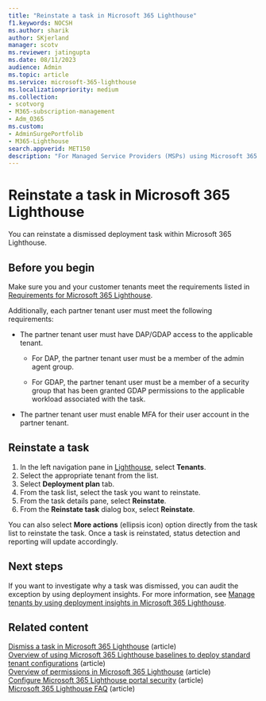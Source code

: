 ```yaml
---
title: "Reinstate a task in Microsoft 365 Lighthouse"
f1.keywords: NOCSH
ms.author: sharik
author: SKjerland
manager: scotv
ms.reviewer: jatingupta
ms.date: 08/11/2023
audience: Admin
ms.topic: article
ms.service: microsoft-365-lighthouse
ms.localizationpriority: medium
ms.collection:
- scotvorg
- M365-subscription-management
- Adm_O365
ms.custom:
- AdminSurgePortfolib
- M365-Lighthouse                         
search.appverid: MET150
description: "For Managed Service Providers (MSPs) using Microsoft 365 Lighthouse, learn how to reinstate a deployment task in Lighthouse."
---
```


# Reinstate a task in Microsoft 365 Lighthouse

You can reinstate a dismissed deployment task within Microsoft 365 Lighthouse.

## Before you begin

Make sure you and your customer tenants meet the requirements listed in [Requirements for Microsoft 365 Lighthouse](m365-lighthouse-requirements.md).

Additionally, each partner tenant user must meet the following requirements:

- The partner tenant user must have DAP/GDAP access to the applicable tenant.

  - For DAP, the partner tenant user must be a member of the admin agent group.

  - For GDAP, the partner tenant user must be a member of a security group that has been granted GDAP permissions to the applicable workload associated with the task.

- The partner tenant user must enable MFA for their user account in the partner tenant.

## Reinstate a task

1. In the left navigation pane in <a href="https://go.microsoft.com/fwlink/p/?linkid=2168110" target="_blank">Lighthouse</a>, select **Tenants**.
2. Select the appropriate tenant from the list.
3. Select **Deployment plan** tab.
4. From the task list, select the task you want to reinstate.
5. From the task details pane, select **Reinstate**.
6. From the **Reinstate task** dialog box, select **Reinstate**.

You can also select **More actions** (ellipsis icon) option directly from the task list to reinstate the task. Once a task is reinstated, status detection and reporting will update accordingly.

## Next steps

If you want to investigate why a task was dismissed, you can audit the exception by using deployment insights. For more information, see [Manage tenants by using deployment insights in Microsoft 365 Lighthouse](m365-lighthouse-manage-tenants-using-deployment-insights.md).

## Related content

[Dismiss a task in Microsoft 365 Lighthouse](m365-lighthouse-dismiss-task.md) (article)\
[Overview of using Microsoft 365 Lighthouse baselines to deploy standard tenant configurations](m365-lighthouse-deploy-standard-tenant-configurations-overview.md) (article)\
[Overview of permissions in Microsoft 365 Lighthouse](m365-lighthouse-overview-of-permissions.md) (article)\
[Configure Microsoft 365 Lighthouse portal security](m365-lighthouse-configure-portal-security.md) (article)\
[Microsoft 365 Lighthouse FAQ](m365-lighthouse-faq.yml) (article)
